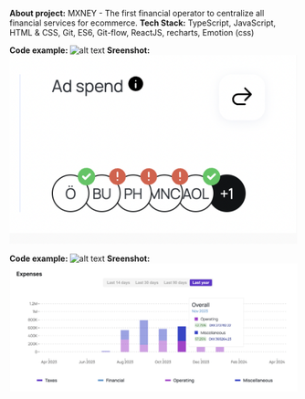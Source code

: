 **About project:** MXNEY - The first financial operator to centralize all financial services for ecommerce.
**Tech Stack:** TypeScript,  JavaScript, HTML & CSS, Git, ES6, Git-flow, ReactJS, recharts, Emotion (css)

**Code example:** ![alt text](./CircleIconWrapper.tsx)
**Sreenshot:** 
![alt text](./images/img_1.png)


**Code example:** ![alt text](./MultiChartComponent.tsx)
**Sreenshot:**
![alt text](./images/img_2.png)